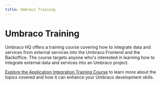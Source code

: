 ```yaml
---
title: Umbraco Training
---
```


# Umbraco Training

Umbraco HQ offers a training course covering how to integrate data and services from external services into the Umbraco Frontend and the Backoffice. The course targets anyone who's interested in learning how to integrate external data and services into an Umbraco project.

[Explore the Application Integration Training Course](https://umbraco.com/training/course-details/application-integration-details/) to learn more about the topics covered and how it can enhance your Umbraco development skills.
